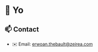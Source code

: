 # 👋 Yo

<!--START_SECTION:waka-->
<!--END_SECTION:waka-->

## 📫 Contact

- ✉️ Email: erwoan.thebault@zeirea.com
